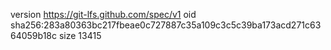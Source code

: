version https://git-lfs.github.com/spec/v1
oid sha256:283a80363bc217fbeae0c727887c35a109c3c5c39ba173acd271c6364059b18c
size 13415
